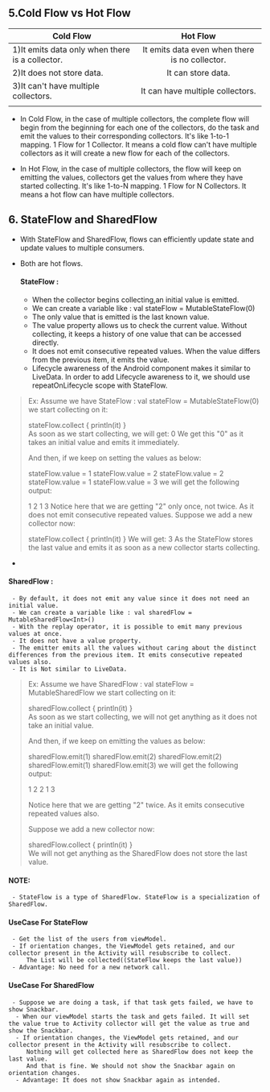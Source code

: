 ## 5.Cold Flow vs Hot Flow

|             Cold Flow                         |            Hot Flow                          | 
| --------------------------------------------- | :------------------------------------------: | 
|1)It emits data only when there is a collector.|It emits data even when there is no collector.| 
|2)It does not store data.                      |It can store data.                            |  
|3)It can't have multiple collectors.           |It can have multiple collectors.              |
|                                               |                                              | 

- In Cold Flow, in the case of multiple collectors, the complete flow will begin from the beginning for each one of the collectors,
  do the task and emit the values to their corresponding collectors. It's like 1-to-1 mapping. 1 Flow for 1 Collector.
  It means a cold flow can't have multiple collectors as it will create a new flow for each of the collectors.
  
- In Hot Flow, in the case of multiple collectors, the flow will keep on emitting the values, collectors get the values from where they have started collecting.
 It's like 1-to-N mapping. 1 Flow for N Collectors. It means a hot flow can have multiple collectors.
 
## 6. StateFlow and SharedFlow
- With StateFlow and SharedFlow, flows can efficiently update state and update values to multiple consumers.
- Both are hot flows.

   #### StateFlow :
     - When the collector begins collecting,an initial value is emitted.
     - We can create a variable like : val stateFlow = MutableStateFlow(0)
     - The only value that is emitted is the last known value.
     - The value property allows us to check the current value. Without collecting, it keeps a history of one value that can be accessed directly.
     - It does not emit consecutive repeated values. When the value differs from the previous item, it emits the value.
     - Lifecycle awareness of the Android component makes it similar to LiveData. In order to add Lifecycle awareness to it,
       we should use repeatOnLifecycle scope with StateFlow.
       
> Ex: Assume we have StateFlow :
>  val stateFlow = MutableStateFlow(0)
> we start collecting on it:
>
>stateFlow.collect {
>    println(it)
> }       
> As soon as we start collecting, we will get:
> 0
> We get this "0" as it takes an initial value and emits it immediately.
>
> And then, if we keep on setting the values as below:
>
> stateFlow.value = 1
> stateFlow.value = 2
> stateFlow.value = 2
> stateFlow.value = 1
> stateFlow.value = 3
> we will get the following output:
>
>
> 1
> 2
> 1
> 3
> Notice here that we are getting "2" only once, not twice. As it does not emit consecutive repeated values.
> Suppose we add a new collector now:
>
> stateFlow.collect {
>    println(it)
> }
> We will get:
> 3
> As the StateFlow stores the last value and emits it as soon as a new collector starts collecting.
>        
 
-

   #### SharedFlow :
     - By default, it does not emit any value since it does not need an initial value.
     - We can create a variable like : val sharedFlow = MutableSharedFlow<Int>()
     - With the replay operator, it is possible to emit many previous values at once.
     - It does not have a value property.
     - The emitter emits all the values without caring about the distinct differences from the previous item. It emits consecutive repeated values also.
     - It is Not similar to LiveData.     
     
> Ex: Assume we have SharedFlow  :
>  val stateFlow = MutableSharedFlow<Int>
>  we start collecting on it:
>
> sharedFlow.collect {
>    println(it)
> }  
> As soon as we start collecting, we will not get anything as it does not take an initial value.
>
> And then, if we keep on emitting the values as below:
>
> sharedFlow.emit(1)
> sharedFlow.emit(2)
> sharedFlow.emit(2)
> sharedFlow.emit(1)
> sharedFlow.emit(3)
> we will get the following output:
>
> 1
> 2
> 2
> 1
> 3  
>
>Notice here that we are getting "2" twice. As it emits consecutive repeated values also.
>
> Suppose we add a new collector now:
>
>
> sharedFlow.collect {
>    println(it)
> }  
> We will not get anything as the SharedFlow does not store the last value.
>
   #### NOTE:
     - StateFlow is a type of SharedFlow. StateFlow is a specialization of SharedFlow.
  
   #### UseCase For StateFlow
     - Get the list of the users from viewModel.
     - If orientation changes, the ViewModel gets retained, and our collector present in the Activity will resubscribe to collect. 
         The List will be collected((StateFlow keeps the last value))
     - Advantage: No need for a new network call.
    
   #### UseCase For SharedFlow
     - Suppose we are doing a task, if that task gets failed, we have to show Snackbar.
      - When our viewModel starts the task and gets failed. It will set the value true to Activity collector will get the value as true and show the Snackbar.
      - If orientation changes, the ViewModel gets retained, and our collector present in the Activity will resubscribe to collect. 
         Nothing will get collected here as SharedFlow does not keep the last value.
         And that is fine. We should not show the Snackbar again on orientation changes.
      - Advantage: It does not show Snackbar again as intended.
  
